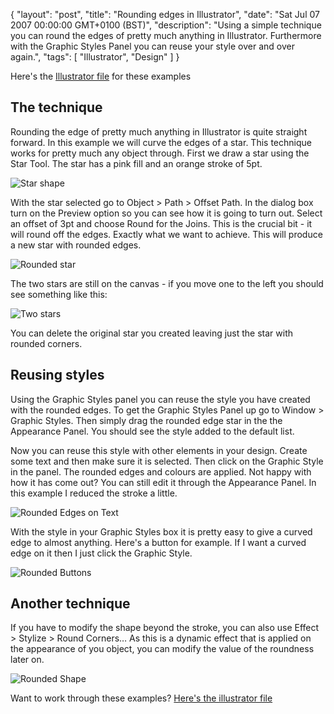 {
  "layout": "post",
  "title": "Rounding edges in Illustrator",
  "date": "Sat Jul 07 2007 00:00:00 GMT+0100 (BST)",
  "description": "Using a simple technique you can round the edges of pretty much anything in Illustrator. Furthermore with the Graphic Styles Panel you can reuse your style over and over again.",
  "tags": [
    "Illustrator",
    "Design"
  ]
}

Here's the [Illustrator file][1] for these examples

## The technique

Rounding the edge of pretty much anything in Illustrator is quite straight forward. In this example we will curve the edges of a star. This technique works for pretty much any object through. First we draw a star using the Star Tool. The star has a pink fill and an orange stroke of 5pt.

![Star shape][2] 

With the star selected go to Object > Path > Offset Path. In the dialog box turn on the Preview option so you can see how it is going to turn out. Select an offset of 3pt and choose Round for the Joins. This is the crucial bit - it will round off the edges. Exactly what we want to achieve. This will produce a new star with rounded edges. 

![Rounded star][3] 

The two stars are still on the canvas - if you move one to the left you should see something like this:

![Two stars][4] 

You can delete the original star you created leaving just the star with rounded corners. 

## Reusing styles

Using the Graphic Styles panel you can reuse the style you have created with the rounded edges. To get the Graphic Styles Panel up go to Window > Graphic Styles. Then simply drag the rounded edge star in the the Appearance Panel. You should see the style added to the default list.

Now you can reuse this style with other elements in your design. Create some text and then make sure it is selected. Then click on the Graphic Style in the panel. The rounded edges and colours are applied. Not happy with how it has come out? You can still edit it through the Appearance Panel. In this example I reduced the stroke a little.

![Rounded Edges on Text][5] 

With the style in your Graphic Styles box it is pretty easy to give a curved edge to almost anything. Here's a button for example. If I want a curved edge on it then I just click the Graphic Style.

![Rounded Buttons][6]

## Another technique

If you have to modify the shape beyond the stroke, you can also use Effect > Stylize > Round Corners… As this is a dynamic effect that is applied on the appearance of you object, you can modify the value of the roundness later on.

![Rounded Shape][7]

Want to work through these examples? [Here's the illustrator file][1]

 [1]: http://cdn.shapeshed.com/downloads/curved_edges.ai
 [2]: http://shapeshed.com/images/articles/star.png 
 [3]: http://shapeshed.com/images/articles/rounded_star.png 
 [4]: http://shapeshed.com/images/articles/two_stars.png 
 [5]: http://shapeshed.com/images/articles/text_curved.png 
 [6]: http://shapeshed.com/images/articles/curved_button.png 
 [7]: http://f.cl.ly/items/3s1F1u1w3h0G3L0x3G3y/round-shape-effect.png
